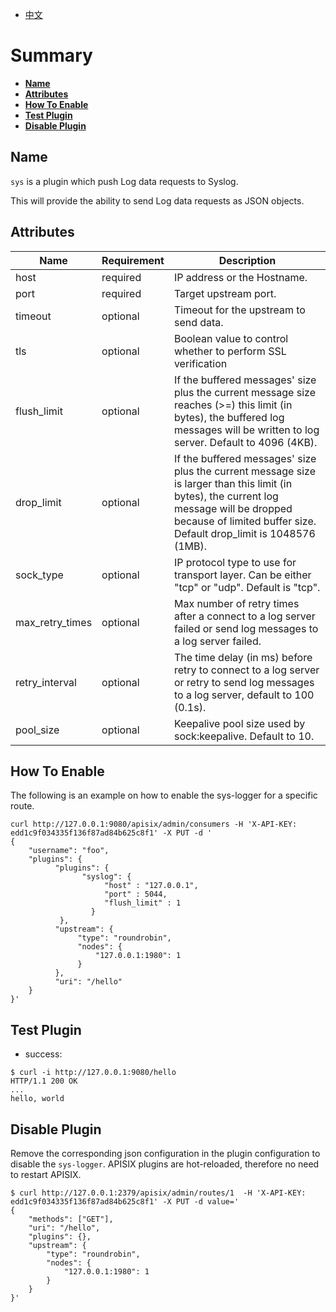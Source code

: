 <!--
#
# Licensed to the Apache Software Foundation (ASF) under one or more
# contributor license agreements.  See the NOTICE file distributed with
# this work for additional information regarding copyright ownership.
# The ASF licenses this file to You under the Apache License, Version 2.0
# (the "License"); you may not use this file except in compliance with
# the License.  You may obtain a copy of the License at
#
#     http://www.apache.org/licenses/LICENSE-2.0
#
# Unless required by applicable law or agreed to in writing, software
# distributed under the License is distributed on an "AS IS" BASIS,
# WITHOUT WARRANTIES OR CONDITIONS OF ANY KIND, either express or implied.
# See the License for the specific language governing permissions and
# limitations under the License.
#
-->

- [中文](../zh-cn/plugins/syslog.md)

# Summary
- [**Name**](#name)
- [**Attributes**](#attributes)
- [**How To Enable**](#how-to-enable)
- [**Test Plugin**](#test-plugin)
- [**Disable Plugin**](#disable-plugin)


## Name

`sys` is a plugin which push Log data requests to Syslog.

This will provide the ability to send Log data requests as JSON objects.

## Attributes

|Name           |Requirement    |Description|
|---------      |--------       |-----------|
|host           |required       | IP address or the Hostname.|
|port           |required       | Target upstream port.|
|timeout        |optional       |Timeout for the upstream to send data.|
|tls            |optional       |Boolean value to control whether to perform SSL verification|
|flush_limit    |optional       |If the buffered messages' size plus the current message size reaches (>=) this limit (in bytes), the buffered log messages will be written to log server. Default to 4096 (4KB).|
|drop_limit           |optional       |If the buffered messages' size plus the current message size is larger than this limit (in bytes), the current log message will be dropped because of limited buffer size. Default drop_limit is 1048576 (1MB).|
|sock_type|optional      |IP protocol type to use for transport layer. Can be either "tcp" or "udp". Default is "tcp".|
|max_retry_times|optional       |Max number of retry times after a connect to a log server failed or send log messages to a log server failed.|
|retry_interval|optional       |The time delay (in ms) before retry to connect to a log server or retry to send log messages to a log server, default to 100 (0.1s).|
|pool_size    |optional       |Keepalive pool size used by sock:keepalive. Default to 10.|

## How To Enable

The following is an example on how to enable the sys-logger for a specific route.

```shell
curl http://127.0.0.1:9080/apisix/admin/consumers -H 'X-API-KEY: edd1c9f034335f136f87ad84b625c8f1' -X PUT -d '
{
    "username": "foo",
    "plugins": {
          "plugins": {
                "syslog": {
                     "host" : "127.0.0.1",
                     "port" : 5044,
                     "flush_limit" : 1
                  }
           },
          "upstream": {
               "type": "roundrobin",
               "nodes": {
                   "127.0.0.1:1980": 1
               }
          },
          "uri": "/hello"
    }
}'
```

## Test Plugin

* success:

```shell
$ curl -i http://127.0.0.1:9080/hello
HTTP/1.1 200 OK
...
hello, world
```

## Disable Plugin

Remove the corresponding json configuration in the plugin configuration to disable the `sys-logger`.
APISIX plugins are hot-reloaded, therefore no need to restart APISIX.

```shell
$ curl http://127.0.0.1:2379/apisix/admin/routes/1  -H 'X-API-KEY: edd1c9f034335f136f87ad84b625c8f1' -X PUT -d value='
{
    "methods": ["GET"],
    "uri": "/hello",
    "plugins": {},
    "upstream": {
        "type": "roundrobin",
        "nodes": {
            "127.0.0.1:1980": 1
        }
    }
}'
```
